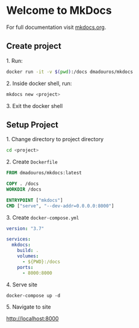 # Welcome to MkDocs

For full documentation visit [mkdocs.org](https://www.mkdocs.org).

## Create project

1\. Run:
```bash
docker run -it -v $(pwd):/docs dmadouros/mkdocs
```

2\. Inside docker shell, run:
```bash
mkdocs new <project>
```

3\. Exit the docker shell

## Setup Project

1\. Change directory to project directory
```bash
cd <project>
```

2\. Create `Dockerfile`
```dockerfile
FROM dmadouros/mkdocs:latest

COPY . /docs
WORKDIR /docs

ENTRYPOINT ["mkdocs"]
CMD ["serve", "--dev-addr=0.0.0.0:8000"]
```

3\. Create `docker-compose.yml`
```yaml
version: "3.7"

services:
  mkdocs:
    build: .
    volumes:
      - ${PWD}:/docs
    ports:
      - 8000:8000
```

4\. Serve site

```
docker-compose up -d
```

5\. Navigate to site

[http://localhost:8000](http://localhost:8000)
